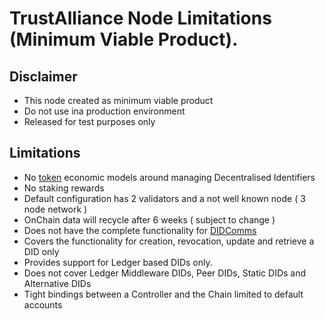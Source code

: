 # TrustAlliance Node Limitations (Minimum Viable Product).


## Disclaimer
* This node created as minimum viable product
* Do not use ina  production environment
* Released for test purposes only

## Limitations
* No [token](https://docs.substrate.io/how-to-guides/v3/basics/mint-token/) economic models around managing Decentralised Identifiers
* No staking rewards
* Default configuration has 2 validators and a not well known node ( 3 node network )
* OnChain data will recycle after 6 weeks ( subject to change )
* Does not have  the complete functionality for [DIDComms](https://identity.foundation/didcomm-messaging/spec/)
* Covers the functionality for creation, revocation, update and retrieve a DID only
* Provides support for Ledger based DIDs only. 
* Does not cover Ledger Middleware DIDs, Peer DIDs, Static DIDs and Alternative DIDs
* Tight bindings between a Controller and the Chain  limited to default accounts
